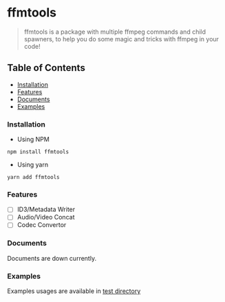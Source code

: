 # ffmtools

> ffmtools is a package with multiple ffmpeg commands and child spawners, to help you do some magic and tricks with ffmpeg in your code!

## Table of Contents
- [Installation](#installation)
- [Features](#features)
- [Documents](#documents)
- [Examples](#examples)

### Installation
- Using NPM

```
npm install ffmtools
```

- Using yarn

```
yarn add ffmtools
```

### Features
- [ ] ID3/Metadata Writer
- [ ] Audio/Video Concat
- [ ] Codec Convertor

### Documents
Documents are down currently.

### Examples
Examples usages are available in [test directory](https://github.com/EhsanFox/ffmtools/tree/main/test)
